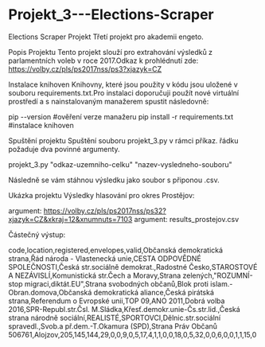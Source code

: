 # Projekt_3---Elections-Scraper

Elections Scraper Projekt
Třetí projekt pro akademii engeto.

Popis Projektu
Tento projekt slouží pro extrahování výsledků z parlamentních voleb v roce 2017.Odkaz k prohlédnutí zde: https://volby.cz/pls/ps2017nss/ps3?xjazyk=CZ

Instalace knihoven
Knihovny, které jsou použity v kódu jsou uložené v souboru requirements.txt.Pro instalaci doporučuji použít nové virtuální prostředí a s nainstalovaným manažerem spustit následovně:

pip --version #ověření verze manažeru pip install -r requirements.txt #instalace knihoven

Spuštění projektu
Spuštění souboru projekt_3.py v rámci příkaz. řádku požaduje dva povinné argumenty.

projekt_3.py "odkaz-uzemniho-celku" "nazev-vysledneho-souboru"

Následně se vám stáhnou výsledku jako soubor s připonou .csv.

Ukázka projektu
Výsledky hlasování pro okres Prostějov:

argument: https://volby.cz/pls/ps2017nss/ps32?xjazyk=CZ&xkraj=12&xnumnuts=7103
argument: results_prostejov.csv

Částečný výstup:

code,location,registered,envelopes,valid,Občanská demokratická strana,Řád národa - Vlastenecká unie,CESTA ODPOVĚDNÉ SPOLEČNOSTI,Česká str.sociálně demokrat.,Radostné Česko,STAROSTOVÉ A NEZÁVISLÍ,Komunistická str.Čech a Moravy,Strana zelených,"ROZUMNÍ-stop migraci,diktát.EU",Strana svobodných občanů,Blok proti islam.-Obran.domova,Občanská demokratická aliance,Česká pirátská strana,Referendum o Evropské unii,TOP 09,ANO 2011,Dobrá volba 2016,SPR-Republ.str.Čsl. M.Sládka,Křesť.demokr.unie-Čs.str.lid.,Česká strana národně sociální,REALISTÉ,SPORTOVCI,Dělnic.str.sociální spravedl.,Svob.a př.dem.-T.Okamura (SPD),Strana Práv Občanů
506761,Alojzov,205,145,144,29,0,0,9,0,5,17,4,1,1,0,0,18,0,5,32,0,0,6,0,0,1,1,15,0

